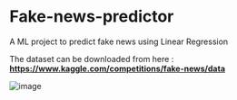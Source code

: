 # Fake-news-predictor
A ML project to predict fake news using Linear Regression

The dataset can be downloaded from here :
**https://www.kaggle.com/competitions/fake-news/data**

![image](https://user-images.githubusercontent.com/72307306/187021453-32999bd4-f668-4fe8-8344-6b08a627bc59.png)

